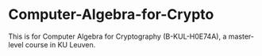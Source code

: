 # Computer-Algebra-for-Crypto
This is for Computer Algebra for Cryptography (B-KUL-H0E74A), a master-level course in KU Leuven.
